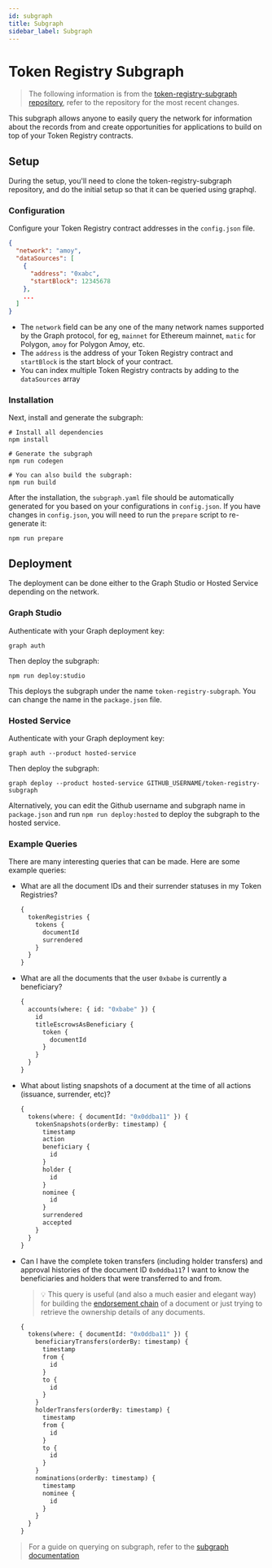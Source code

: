 ```yaml
---
id: subgraph
title: Subgraph
sidebar_label: Subgraph
---
```


# Token Registry Subgraph

> The following information is from the [token-registry-subgraph repository](https://github.com/TradeTrust/token-registry-subgraph), refer to the repository for the most recent changes.

This subgraph allows anyone to easily query the network for information about the records from and create opportunities for applications to build on top of your Token Registry contracts.

## Setup

During the setup, you'll need to clone the token-registry-subgraph repository, and do the initial setup so that it can be queried using graphql.

### Configuration

Configure your Token Registry contract addresses in the `config.json` file.

```json
{
  "network": "amoy",
  "dataSources": [
    {
      "address": "0xabc",
      "startBlock": 12345678
    },
    ...
  ]
}
```

- The `network` field can be any one of the many network names supported by the Graph protocol, for eg, `mainnet` for Ethereum mainnet, `matic` for Polygon, `amoy` for Polygon Amoy, etc.
- The `address` is the address of your Token Registry contract and `startBlock` is the start block of your contract.
- You can index multiple Token Registry contracts by adding to the `dataSources` array

### Installation

Next, install and generate the subgraph:

```
# Install all dependencies
npm install

# Generate the subgraph
npm run codegen

# You can also build the subgraph:
npm run build
```

After the installation, the `subgraph.yaml` file should be automatically generated for you based on your configurations
in `config.json`. If you have changes in `config.json`, you will need to run the `prepare` script to re-generate it:

```
npm run prepare
```

## Deployment

The deployment can be done either to the Graph Studio or Hosted Service depending on the network.

### Graph Studio

Authenticate with your Graph deployment key:

```
graph auth
```

Then deploy the subgraph:

```
npm run deploy:studio
```

This deploys the subgraph under the name `token-registry-subgraph`. You can change the name in the `package.json` file.

### Hosted Service

Authenticate with your Graph deployment key:

```
graph auth --product hosted-service
```

Then deploy the subgraph:

```
graph deploy --product hosted-service GITHUB_USERNAME/token-registry-subgraph
```

Alternatively, you can edit the Github username and subgraph name in `package.json` and run `npm run deploy:hosted` to
deploy the subgraph to the hosted service.

### Example Queries

There are many interesting queries that can be made. Here are some example queries:

- What are all the document IDs and their surrender statuses in my Token Registries?
  ```graphql
  {
    tokenRegistries {
      tokens {
        documentId
        surrendered
      }
    }
  }
  ```
- What are all the documents that the user `0xbabe` is currently a beneficiary?
  ```graphql
  {
    accounts(where: { id: "0xbabe" }) {
      id
      titleEscrowsAsBeneficiary {
        token {
          documentId
        }
      }
    }
  }
  ```
- What about listing snapshots of a document at the time of all actions (issuance, surrender, etc)?
  ```graphql
  {
    tokens(where: { documentId: "0x0ddba11" }) {
      tokenSnapshots(orderBy: timestamp) {
        timestamp
        action
        beneficiary {
          id
        }
        holder {
          id
        }
        nominee {
          id
        }
        surrendered
        accepted
      }
    }
  }
  ```
- Can I have the complete token transfers (including holder transfers) and approval histories of the document ID `0x0ddba11`? I want to know the beneficiaries and holders that were transferred to and from.
  > 💡 This query is useful (and also a much easier and elegant way) for building the [endorsement chain](/docs/reference/tradetrust-website/endorsement-chain) of a document or just trying to retrieve the ownership details of any documents.
  ```graphql
  {
    tokens(where: { documentId: "0x0ddba11" }) {
      beneficiaryTransfers(orderBy: timestamp) {
        timestamp
        from {
          id
        }
        to {
          id
        }
      }
      holderTransfers(orderBy: timestamp) {
        timestamp
        from {
          id
        }
        to {
          id
        }
      }
      nominations(orderBy: timestamp) {
        timestamp
        nominee {
          id
        }
      }
    }
  }
  ```

> For a guide on querying on subgraph, refer to the [subgraph documentation](https://thegraph.com/docs/en/querying/querying-from-an-application/)
